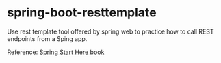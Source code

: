 # spring-boot-resttemplate
Use rest template tool offered by spring web to practice how to call REST endpoints from a Sping app.

Reference: [Spring Start Here book](https://www.manning.com/books/spring-start-here)
